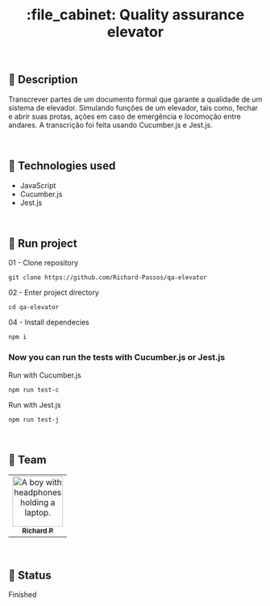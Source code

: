 <h1 align="center">:file_cabinet: Quality assurance elevator</h1>

<br>

## :memo: Description
Transcrever partes de um documento formal que garante a qualidade de um sistema de elevador. Simulando funções de um elevador, tais como, fechar e abrir suas protas, ações em caso de emergência e locomoção entre andares. A transcrição foi feita usando Cucumber.js e Jest.js.

<br>

## :wrench: Technologies used
* JavaScript
* Cucumber.js
* Jest.js

<br>

## :rocket: Run project
01 - Clone repository
```
git clone https://github.com/Richard-Passos/qa-elevator
```

02 - Enter project directory
```
cd qa-elevator
```

04 - Install dependecies
```
npm i
```

### Now you can run the tests with Cucumber.js or Jest.js
Run with Cucumber.js
```
npm run test-c
```

Run with Jest.js
```
npm run test-j
```

<br>

## :handshake: Team
<table>
  <tr>
    <td align="center">
      <a href="https://github.com/Richard-Passos">
        <img src="https://img.freepik.com/vetores-premium/desenho-de-desenho-animado-de-um-programador_29937-8176.jpg" width="100px;" alt="A boy with headphones holding a laptop."/><br>
        <sub>
          <b>Richard P</b>
        </sub>
      </a>
    </td>
  </tr>
</table>

<br>

## :dart: Status
Finished
